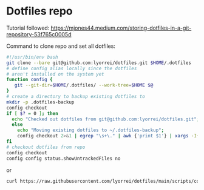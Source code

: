 # Dotfiles repo

Tutorial followed: https://mjones44.medium.com/storing-dotfiles-in-a-git-repository-53f765c0005d

Command to clone repo and set all dotfiles:

```bash
#!/usr/bin/env bash
git clone --bare git@github.com:lyorrei/dotfiles.git $HOME/.dotfiles
# define config alias locally since the dotfiles
# aren't installed on the system yet
function config {
   git --git-dir=$HOME/.dotfiles/ --work-tree=$HOME $@
}
# create a directory to backup existing dotfiles to
mkdir -p .dotfiles-backup
config checkout
if [ $? = 0 ]; then
  echo "Checked out dotfiles from git@github.com:lyorrei/dotfiles.git";
  else
    echo "Moving existing dotfiles to ~/.dotfiles-backup";
    config checkout 2>&1 | egrep "\s+\." | awk {'print $1'} | xargs -I{} mv {} .dotfiles-backup/{}
fi
# checkout dotfiles from repo
config checkout
config config status.showUntrackedFiles no
```
or

```bash
curl https://raw.githubusercontent.com/lyorrei/dotfiles/main/scripts/config-init.bash | bash
```
